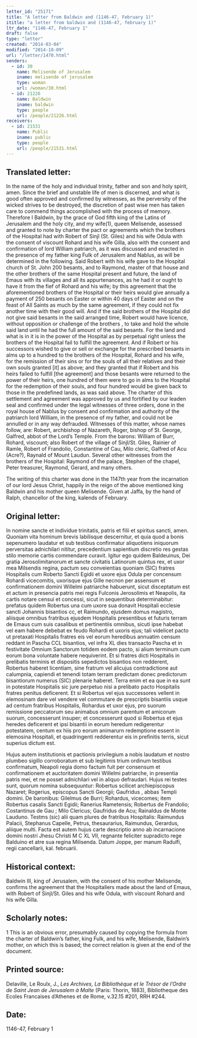 ```yaml
---
letter_id: "25171"
title: "A letter from Baldwin and (1146-47, February 1)"
ititle: "a letter from baldwin and (1146-47, february 1)"
ltr_date: "1146-47, February 1"
draft: false
type: "letter"
created: "2014-03-04"
modified: "2014-10-09"
url: "/letter/1470.html"
senders:
  - id: 30
    name: Melisende of Jerusalem
    iname: melisende of jerusalem
    type: woman
    url: /woman/30.html
  - id: 21226
    name: Baldwin
    iname: baldwin
    type: people
    url: /people/21226.html
receivers:
  - id: 21531
    name: Public
    iname: public
    type: people
    url: /people/21531.html
---
```

<h2> Translated letter:</h2>In the name of the holy and individual trinity, father and son and holy spirit, amen.  Since the brief and unstable life of men is discerned, and what is good often approved and confirmed by witnesses, as the perversity of the wicked strives to be destroyed, the discretion of past wise men has taken care to commend things accomplished with the process of memory.  Therefore I Baldwin, by the grace of God fifth king of the Latins of Jerusalem and the holy city, and my wife(1), queen Melisende, assessed and granted to note by charter the pact or agreements which the brothers of the Hospital had with Robert of Sinjl (St. Giles) and his wife Odula with the consent of viscount Rohard and his wife Gilla, also with the consent and confirmation of lord William patriarch, as it was discussed and enacted in the presence of my father king Fulk of Jerusalem and Nablus, as will be determined in the following.  Said Robert with his wife gave to the Hospital church of St. John 200 besants, and to Raymond, master of that house and the other brothers of the same Hospital present and future, the land of Emaus with its villages and all its appurtenances, as he had it or ought to have it from the fief of Rohard and his wife; by this agreement that the aforementioned brothers of the Hospital or their heirs would give annually a payment of 250 besants on Easter or within 40 days of Easter and on the feast of All Saints as much by the same agreement, if they could not fix another time with their good will.  And if the said brothers of the Hospital did not give said besants in the said arranged time, Robert would have licence, without opposition or challenge of the brothers , to take and hold the whole said land until he had the full amount of the said besants.  For the land and what is in it is in the power of the Hospital as by perpetual right unless the brothers of the Hospital fail to fulfill the agreement.  And if Robert or his successors wished to give or sell or exchange for the prescribed besants in alms up to a hundred to the brothers of the Hospital, Rohard and his wife, for the remission of their sins or for the souls of all their relatives and their own souls granted [it] as above; and they granted that if Robert and his heirs failed to fulfill [the agreement] and those besants were returned to the power of their heirs, one hundred of them were to go in alms to the Hospital for the redemption of their souls, and four hundred would be given back to those in the predefined lands, as was said above.   The charter of this settlement and agreement was approved by us and fortified by our leaden seal and confirmed under the legal witnesses of three orders, done in the royal house of Nablus by consent and confirmation and authority of the patriarch lord William, in the presence of my father, and could not be annulled or in any way defrauded.  Witnesses of this matter, whose names follow, are:  Robert, archbishop of Nazareth, Roger, bishop of St. George, Galfred, abbot of the Lord’s Temple.  From the barons:  William of Burr, Rohard, viscount; also Robert of the village of Sinjl/St. Giles, Rainier of  Ramle, Robert of Frandolio, Constantine of Cau, Milo cleric, Galfred of Acu (Acre?), Raynald of Mount Laudun.  Several other witnesses from the brothers of the Hospital:  Raymond of the palace, Stephen of the chapel, Peter treasurer, Raymond, Gerard, and many others.  

The writing of this charter was done in the 1147th year from the incarnation of our lord Jesus Christ, happily in the reign of the above mentioned king Baldwin and his mother queen Melisende.  Given at Jaffa, by the hand of Ralph, chancellor of the king, kalends of February.


<h2 class="mt-4"> Original letter:</h2>In nomine sancte et individue trinitatis, patris et filii et spiritus sancti, amen.   Quoniam vita hominum brevis labilisque descernitur, et quia quod a bonis sepenumero laudatur et sub testibus confirmatur aliquotiens iniquorum perversitas adnichilari nititur, precedentium sapientium discretio res gestas stilo memorie cartis commendare curavit. Igitur ego quidem Baldeuinus, Dei gratia Jerosolimitanorum et sancte civitatis Latinorum quintus rex, et uxor mea Milsendis regina, pactum seu conveientias quoniam (SIC) fratres Hospitalis cum Roberto Sancti Egidii et uxore ejus Odula per concensum Rohardi vicecomitis, uxorisque ejus Gille necnon per assensum et confirmationem domini Willelmi patriarche habuerunt, sicut disceptatum est et actum in presencia patris mei regis Fulconis Jerosolimis et Neapolis, ita cartis notare censui et concessi, sicut in sequentibus determinabitur: prefatus quidem Robertus una cum uxore sua donavit Hospitali ecclesie sancti Johannis bisantios cc, et Raimundo, ejusdem domus magistro, aliisque omnibus fratribus ejusdem Hospitalis presentibus et futuris terram de Emaus cum suis casalibus et pertinentiis omnibus, sicuti ipse habebat vel eam habere debebat ex feudo Rohardi et uxoris ejus; tali videlicet pacto ut pretaxati Hospitalis fratres eis vel eorum heredibus annuatim censum reddant in Pascha CCL bisantios, vel infra XL dies transacto Pascha et in festivitate Omnium Sanctorum totidem eodem pacto, si alium terminum cum eorum bona voluntate habere nequiverint. Et si fratres dicti Hospitalis in prelibatis terminis et dispositis sepedictos bisantios non redderent, Robertus haberet licentiam, sine fratrum vel alicujus contradictione aut calumpnia, capiendi et tenendi totam terram predictam donec predictorum bisantiorum numerus (SIC) plenarie haberet. Terra enim et ea que in ea sunt in potestate Hospitalis sic jure perpetuo nisi a prelibato pacto Hospitalis fratres penitus deficerent. Et si Robertus vel ejus successores vellent in elemosinam dare vel vendere vel commutare de prescriptis bisantiis usque ad centum fratribus Hospitalis, Rohardus et uxor ejus, pro suorum remissione peccatorum seu animabus omnium parentum et amicorum suorum, concesserunt insuper; et concesserunt quod si Robertus et ejus heredes deficerent et ipsi bisantii in eorum heredum redigerentur potestatem, centum ex hiis pro eorum animarurn redemptione essent in elemosina Hospitali, et quadringenti redderentur eis in prefinitis terris, sicut superius dictum est.

Hujus autem institutionis et pactionis privilegium a nobis laudatum et nostro plumbeo sigillo corroboratum et sub legitimis trium ordinum testibus confirmatum, Neapoli regia domo factum fuit per consensum et confirmationem et auctoritatem domini Willelmi patriarche, in presentia patris mei, et ne posset adnichilari vel in aliquo defraudari. Hujus rei testes sunt, quorum nomina subsequuntur: Robertus scilicet archiepiscopus Nazaret; Rogerius, episcopus Sancti Georgii;  Gaufridus , abbas Templi domini.  De baronibus: Gilelmus de Burri; Rohardus, vicecomes;  item Robertus casalis Sancti Egidii; Ranerius Rametensis; Robertus de Frandolio; Costantinus de Gau ; Milo Clericus; Gaufridus de Acu; Rainaldus de Monte Lauduno.  Testms (sic) alii quam plures de fratribus Hospitalis: Raimundus Palacii, Stephanus Capelle, Petrus, thesaurarius, Raimundus, Gerardus, aliique multi. Facta est autem hujus carte descriptio anno ab incarnacione domini nostri Jhesu Christi M C XL VII, regnante feliciter supradicto rege Balduino et atre sua regina Milisenda. Datum Joppe, per manum Radulfi, regii cancellarii, kal. februarii.

 




<h2 class="mt-4"> Historical context:</h2>Baldwin III, king of Jerusalem, with the consent of his mother Melisende, confirms the agreement that the Hospitallers made about the land of Emaus, with Robert of Sinjl/St. Giles and his wife Odula, with viscount Rohard  and his wife Gilla.
<h2 class="mt-4"> Scholarly notes:</h2>1  This is an obvious error, presumably caused by copying the formula from the charter of Baldwin’s father, king Fulk, and his wife, Melisende, Baldwin’s mother, on which this is based; the correct relation is given at the end of the document.
<h2 class="mt-4"> Printed source:</h2><p>Delaville, Le Roulx, J., <em>Les Archives, La Bibliothèque et le Trésor de l’Ordre de Saint Jean de Jerusalem à&nbsp;Malte</em> (Paris: Thorin, 1883), Bibliotheque des Ecoles Francaises d’Athenes et de Rome, v.32.15 #201, RRH #244.</p><h2 class="mt-4"> Date:</h2>1146-47, February 1